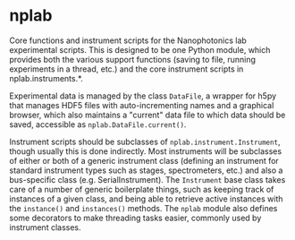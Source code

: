nplab
=====
Core functions and instrument scripts for the Nanophotonics lab experimental scripts.  This is designed to be one Python module, which provides both the various support functions (saving to file, running experiments in a thread, etc.) and the core instrument scripts in nplab.instruments.*.

Experimental data is managed by the class `DataFile`, a wrapper for h5py that manages HDF5 files with auto-incrementing names and a graphical browser, which also maintains a "current" data file to which data should be saved, accessible as `nplab.DataFile.current()`.

Instrument scripts should be subclasses of `nplab.instrument.Instrument`, though usually this is done indirectly.  Most instruments will be subclasses of either or both of a generic instrument class (defining an instrument for standard instrument types such as stages, spectrometers, etc.) and also a bus-specific class (e.g. SerialInstrument).  The `Instrument` base class takes care of a number of generic boilerplate things, such as keeping track of instances of a given class, and being able to retrieve active instances with the `instance()` and `instances()` methods.  The `nplab` module also defines some decorators to make threading tasks easier, commonly used by instrument classes.

